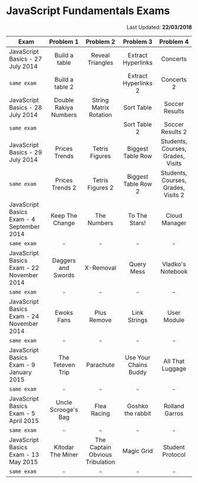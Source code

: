 # JavaScript Fundamentals Exams

<p align = "right">Last Updated: <b>22/03/2018</b></p>

| Exam | Problem 1 | Problem 2 | Problem 3   | Problem 4 |
|-------------------|:-------------:|:-------------:|:-------------:|:-------------:|
|JavaScript Basics - 27 July 2014| Build a table | Reveal Triangles| Extract Hyperlinks| Concerts|
|``same exam``| Build a table 2|| Extract Hyperlinks 2| Concerts 2|
|JavaScript Basics - 28 July 2014| Double Rakiya Numbers | String Matrix Rotation| Sort Table| Soccer Results|
|``same exam``||| Sort Table 2| Soccer Results 2|
|JavaScript Basics - 29 July 2014| Prices Trends | Tetris Figures| Biggest Table Row| Students, Courses, Grades, Visits|
|``same exam``|Prices Trends 2|Tetris Figures 2| Biggest Table Row 2| Students, Courses, Grades, Visits 2|
|JavaScript Basics Exam - 4 September 2014| Keep The Change | The Numbers| To The Stars!| Cloud Manager|
|``same exam``| - | - | - | - |
|JavaScript Basics Exam - 22 November 2014| Daggers and Swords | X-Removal| Query Mess| Vladko's Notebook|
|``same exam``| - | - | - | - |
|JavaScript Basics Exam - 24 November 2014| Ewoks Fans | Plus Remove| Link Strings| User Module|
|``same exam``| - | - | - | - |
|JavaScript Basics Exam - 9 January 2015| The Teteven Trip | Parachute | Use Your Chains Buddy | All That Luggage|
|``same exam``| - | - | - | - |
|JavaScript Basics Exam - 5 April 2015| Uncle Scrooge's Bag| Flea Racing| Goshko the rabbit| Rolland Garros|
|``same exam``| - | - | - | - |
|JavaScript Basics Exam - 13 May 2015| Kitodar The Miner | The Captain Obvious Tribulation| Magic Grid| Student Protocol|
|``same exam``| - | - | - | - |

